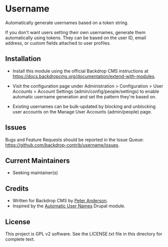 Username
========

Automatically generate usernames based on a token string.

If you don't want users setting their own usernames, generate them automatically
using tokens. They can be based on the user ID, email address, or custom fields
attached to user profiles.


Installation
------------

- Install this module using the official Backdrop CMS instructions at
  https://docs.backdropcms.org/documentation/extend-with-modules.

- Visit the configuration page under Administration > Configuration > User
  Accounts > Account Settings (admin/config/people/settings) to enable automatic
  username generation and set the pattern they're based on.

- Existing usernames can be bulk-updated by blocking and unblocking user
  accounts on the Manage User Accounts (admin/people) page.


Issues
------

Bugs and Feature Requests should be reported in the Issue Queue:
https://github.com/backdrop-contrib/username/issues.


Current Maintainers
-------------------

- Seeking maintainer(s)


Credits
-------

- Written for Backdrop CMS by [Peter Anderson](https://github.com/BWPanda).
- Inspired by the
  [Automatic User Names](https://www.drupal.org/project/auto_username) Drupal
  module.


License
-------

This project is GPL v2 software.
See the LICENSE.txt file in this directory for complete text.
